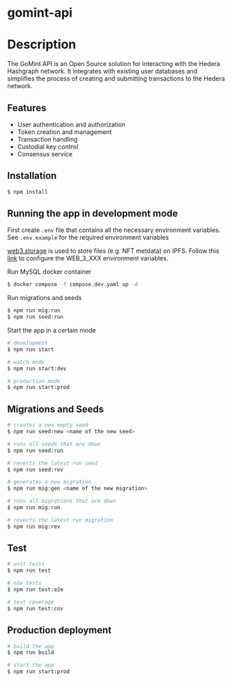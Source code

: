 # gomint-api

# Description

The GoMint API is an Open Source solution for interacting with the Hedera Hashgraph network. It integrates with existing user databases and simplifies the process of creating and submitting transactions to the Hedera network.

## Features

- User authentication and authorization
- Token creation and management
- Transaction handling
- Custodial key control
- Consensus service

## Installation

```bash
$ npm install
```

## Running the app in development mode

First create `.env` file that contains all the necessary environment variables. See `.env.example` for the required environment variables

[web3.storage](https://web3.storage/) is used to store files (e.g. NFT metdata) on IPFS. Follow this [link](https://web3.storage/docs/how-to/upload/#using-the-js-client) to configure the WEB_3_XXX environment variables.

Run MySQL docker container

```bash
$ docker compose -f compose.dev.yaml up -d
```

Run migrations and seeds

```bash
$ npm run mig:run
$ npm run seed:run
```

Start the app in a certain mode

```bash
# development
$ npm run start

# watch mode
$ npm run start:dev

# production mode
$ npm run start:prod
```

## Migrations and Seeds

```bash
# creates a new empty seed
$ npm run seed:new <name of the new seed>

# runs all seeds that are down
$ npm run seed:run

# reverts the latest run seed
$ npm run seed:rev

# generates a new migration
$ npm run mig:gen <name of the new migration>

# runs all migrations that are down
$ npm run mig:run

# reverts the latest run migration
$ npm run mig:rev
```

## Test

```bash
# unit tests
$ npm run test

# e2e tests
$ npm run test:e2e

# test coverage
$ npm run test:cov
```

## Production deployment

```bash
# build the app
$ npm run build

# start the app
$ npm run start:prod

```

